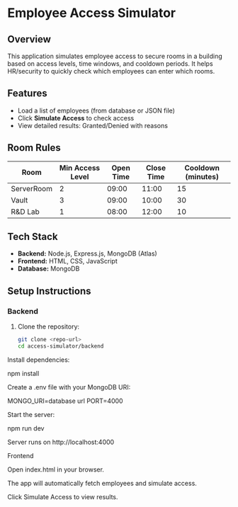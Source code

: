 # Employee Access Simulator

## Overview
This application simulates employee access to secure rooms in a building based on access levels, time windows, and cooldown periods. It helps HR/security to quickly check which employees can enter which rooms.

## Features
- Load a list of employees (from database or JSON file)
- Click **Simulate Access** to check access
- View detailed results: Granted/Denied with reasons

## Room Rules
| Room        | Min Access Level | Open Time | Close Time | Cooldown (minutes) |
|-------------|-----------------|-----------|------------|------------------|
| ServerRoom  | 2               | 09:00     | 11:00      | 15               |
| Vault       | 3               | 09:00     | 10:00      | 30               |
| R&D Lab     | 1               | 08:00     | 12:00      | 10               |

## Tech Stack
- **Backend:** Node.js, Express.js, MongoDB (Atlas)
- **Frontend:** HTML, CSS, JavaScript
- **Database:** MongoDB

## Setup Instructions

### Backend
1. Clone the repository:
   ```bash
   git clone <repo-url>
   cd access-simulator/backend
Install dependencies:

npm install


Create a .env file with your MongoDB URI:

MONGO_URI=database url
PORT=4000


Start the server:

npm run dev


Server runs on http://localhost:4000

Frontend

Open index.html in your browser.

The app will automatically fetch employees and simulate access.

Click Simulate Access to view results.
